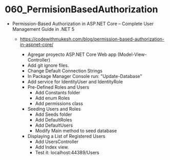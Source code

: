 # 060_PermisionBasedAuthorization

- Permission-Based Authorization in ASP.NET Core – Complete User Management Guide in .NET 5
	- https://codewithmukesh.com/blog/permission-based-authorization-in-aspnet-core/
		
		- Agregar proyecto ASP.NET Core Web app (Model-View-Controller)
		- Add git ignore files.
		- Change Default Connection Strings
		- In Package Manager Console run: "Update-Database"
		- Add service for IdentityUser and IdentityRole
		- Pre-Defined Roles and Users
			- Add Constants folder
			- Add enum Roles
			- Add permissions class
		- Seeding Users and Roles
			- Add Seeds folder
			- Add DefaultRoles
			- Add DefaultUsers
			- Modify Main method to seed database
		- Displaying a List of Registered Users
			- Add UsersController
			- Add Index view.
			- Test it: localhost:44389/Users
		
